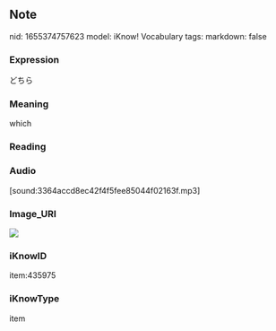 ## Note
nid: 1655374757623
model: iKnow! Vocabulary
tags: 
markdown: false

### Expression
どちら

### Meaning
which

### Reading


### Audio
[sound:3364accd8ec42f4f5fee85044f02163f.mp3]

### Image_URI
<img src="472db485248a1903a836563676c4d9f2.jpg">

### iKnowID
item:435975

### iKnowType
item
